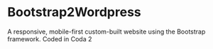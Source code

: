 # Bootstrap2Wordpress
A responsive, mobile-first custom-built website using the Bootstrap framework. Coded in Coda 2
